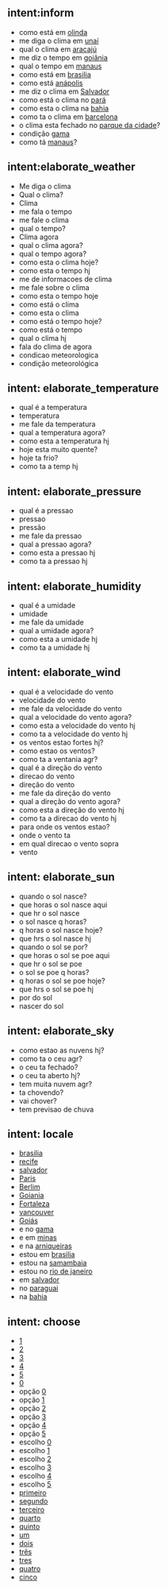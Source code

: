 ## intent:inform
- como está em [olinda](locale)
- me diga o clima em [unaí](locale)
- qual o clima em [aracajú](locale)
- me diz o tempo em [goiânia](locale)
- qual o tempo em [manaus](locale)
- como está em [brasilia](locale)
- como está [anápolis](locale)
- me diz o clima em [Salvador](locale)
- como está o clima no [pará](locale)
- como esta o clima na [bahia](locale)
- como ta o clima em [barcelona](locale)
- o clima esta fechado no [parque da cidade](locale)?
- condição [gama](locale)
- como tá [manaus](locale)?

## intent:elaborate_weather
- Me diga o clima
- Qual o clima?
- Clima
- me fala o tempo
- me fale o clima
- qual o tempo?
- Clima agora
- qual o clima agora?
- qual o tempo agora?
- como esta o clima hoje?
- como esta o tempo hj
- me de informacoes de clima
- me fale sobre o clima
- como esta o tempo hoje
- como está o clima
- como esta o clima
- como está o tempo hoje?
- como está o tempo
- qual o clima hj
- fala do clima de agora
- condicao meteorologica
- condição meteorológica

## intent: elaborate_temperature
- qual é a temperatura
- temperatura
- me fale da temperatura
- qual a temperatura agora?
- como esta a temperatura hj
- hoje esta muito quente?
- hoje ta frio?
- como ta a temp hj

## intent: elaborate_pressure
- qual é a pressao
- pressao
- pressão
- me fale da pressao
- qual a pressao agora?
- como esta a pressao hj
- como ta a pressao hj

## intent: elaborate_humidity
- qual é a umidade
- umidade
- me fale da umidade
- qual a umidade agora?
- como esta a umidade hj
- como ta a umidade hj

## intent: elaborate_wind
- qual é a velocidade do vento
- velocidade do vento
- me fale da velocidade do vento
- qual a velocidade do vento agora?
- como esta a velocidade do vento hj
- como ta a velocidade do vento hj
- os ventos estao fortes hj?
- como estao os ventos?
- como ta a ventania agr?
- qual é a direção do vento
- direcao do vento
- direção do vento
- me fale da direção do vento
- qual a direção do vento agora?
- como esta a direção do vento hj
- como ta a direcao do vento hj
- para onde os ventos estao?
- onde o vento ta
- em qual direcao o vento sopra
- vento

## intent: elaborate_sun
- quando o sol nasce?
- que horas o sol nasce aqui
- que hr o sol nasce
- o sol nasce q horas?
- q horas o sol nasce hoje?
- que hrs o sol nasce hj
- quando o sol se por?
- que horas o sol se poe aqui
- que hr o sol se poe
- o sol se poe q horas?
- q horas o sol se poe hoje?
- que hrs o sol se poe hj 
- por do sol
- nascer do sol

## intent: elaborate_sky
- como estao as nuvens hj?
- como ta o ceu agr?
- o ceu ta fechado?
- o ceu ta aberto hj?
- tem muita nuvem agr?
- ta chovendo?
- vai chover?
- tem previsao de chuva

## intent: locale
- [brasilia](locale)
- [recife](locale)
- [salvador](locale)
- [Paris](locale)
- [Berlim](locale)
- [Goiania](locale)
- [Fortaleza](locale)
- [vancouver](locale)
- [Goiás](locale)
- e no [gama](locale)
- e em [minas](locale)
- e na [arniqueiras](locale)
- estou em [brasilia](locale)
- estou na [samambaia](locale)
- estou no [rio de janeiro](locale)
- em [salvador](locale)
- no [paraguai](locale)
- na [bahia](locale)

## intent: choose
- [1](choice)
- [2](choice)
- [3](choice)
- [4](choice)
- [5](choice)
- [0](choice)
- opção [0](choice)
- opção [1](choice)
- opção [2](choice)
- opção [3](choice)
- opção [4](choice)
- opção [5](choice)
- escolho [0](choice)
- escolho [1](choice)
- escolho [2](choice)
- escolho [3](choice)
- escolho [4](choice)
- escolho [5](choice)
- [primeiro](choice)
- [segundo](choice)
- [terceiro](choice)
- [quarto](choice)
- [quinto](choice)
- [um](choice)
- [dois](choice)
- [três](choice)
- [tres](choice)
- [quatro](choice)
- [cinco](choice)


